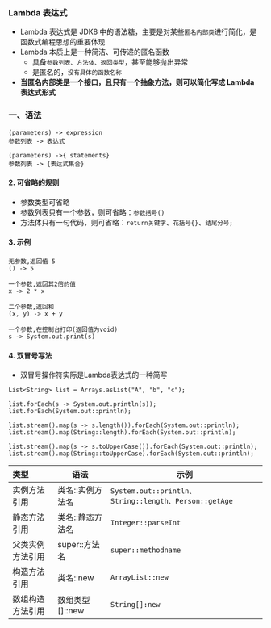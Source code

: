 ### Lambda 表达式
* Lambda 表达式是 JDK8 中的语法糖，主要是对某些`匿名内部类`进行简化，是函数式编程思想的重要体现
* Lambda 本质上是一种简洁、可传递的匿名函数
  * 具备`参数列表、方法体、返回类型`，甚至能够抛出异常
  * 是匿名的，`没有具体的函数名称`
* **当匿名内部类是一个接口，且只有一个抽象方法，则可以简化写成 Lambda 表达式形式**



### 一、语法
```
(parameters) -> expression  
参数列表 -> 表达式

(parameters) ->{ statements}
参数列表 -> {表达式集合}
```

#### 2. 可省略的规则
* 参数类型可省略
* 参数列表只有一个参数，则可省略：`参数括号()`
* 方法体只有一句代码，则可省略：`return关键字`、`花括号{}`、`结尾分号;`


#### 3. 示例
```
无参数,返回值 5  
() -> 5  
  
一个参数,返回其2倍的值  
x -> 2 * x  
  
二个参数,返回和  
(x, y) -> x + y  
  
一个参数,在控制台打印(返回值为void)  
s -> System.out.print(s)
```

#### 4. 双冒号写法
* 双冒号操作符实际是Lambda表达式的一种简写

```
List<String> list = Arrays.asList("A", "b", "c");

list.forEach(s -> System.out.println(s));
list.forEach(System.out::println);

list.stream().map(s -> s.length()).forEach(System.out::println);
list.stream().map(String::length).forEach(System.out::println);

list.stream().map(s -> s.toUpperCase()).forEach(System.out::println);
list.stream().map(String::toUpperCase).forEach(System.out::println);
```



| 类型            | 语法          | 示例                                  |
|:--------------|-------------|-------------------------------------|
| 实例方法引用      | 类名::实例方法名   | `System.out::println、String::length、Person::getAge` |
| 静态方法引用        | 类名::静态方法名   | `Integer::parseInt`                   |
| 父类实例方法引用      | super::方法名  | `super::methodname`                   |
| 构造方法引用       | 类名::new     | `ArrayList::new`                      |
| 数组构造方法引用      | 数组类型[]::new | `String[]:new`                        |
